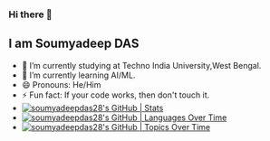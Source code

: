 ### Hi there 👋
## I am Soumyadeep DAS

- 🔭 I’m currently studying at Techno India University,West Bengal.
- 🌱 I’m currently learning AI/ML.
- 😄 Pronouns: He/Him
- ⚡ Fun fact: If your code works, then don't touch it.
- [![soumyadeepdas28's GitHub | Stats](https://stats.quine.sh/soumyadeepdas28/github?theme=light)](https://quine.sh)
- [![soumyadeepdas28's GitHub | Languages Over Time](https://stats.quine.sh/soumyadeepdas28/languages-over-time?theme=light)](https://quine.sh)
- [![soumyadeepdas28's GitHub | Topics Over Time](https://stats.quine.sh/soumyadeepdas28/topics-over-time?theme=light)](https://quine.sh)
